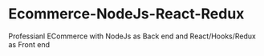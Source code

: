 # Ecommerce-NodeJs-React-Redux
Professianl ECommerce with NodeJs as Back end and React/Hooks/Redux as Front end
